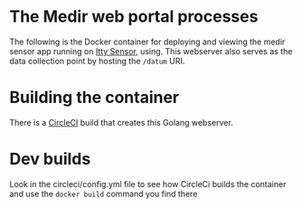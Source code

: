 # The Medir web portal processes

The following is the Docker container for deploying and viewing the
medir sensor app running on [Itty Sensor](https://www.ittysensor.com),
using.  This webserver also serves as the data collection point by
hosting the `/datum` URI.

# Building the container

There is a [CircleCI](http://circleci.com) build that creates this
Golang webserver.

# Dev builds

Look in the circleci/config.yml file to see how CircleCi builds the
container and use the `docker build` command you find there
